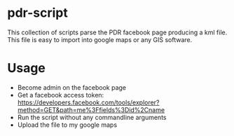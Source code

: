 # pdr-script

This collection of scripts parse the PDR facebook page producing a kml file. This file is easy to import into google maps or any GIS software.

# Usage
* Become admin on the facebook page
* Get a facebook access token: https://developers.facebook.com/tools/explorer?method=GET&path=me%3Ffields%3Did%2Cname
* Run the script without any commandline arguments
* Upload the file to my google maps
